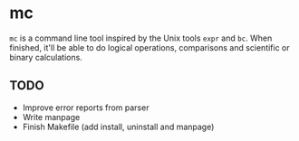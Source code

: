 # mc

`mc` is a command line tool inspired by the Unix tools `expr` and `bc`. When
finished, it'll be able to do logical operations, comparisons and scientific or
binary calculations.

## TODO

- Improve error reports from parser
- Write manpage
- Finish Makefile (add install, uninstall and manpage)

